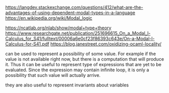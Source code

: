https://langdev.stackexchange.com/questions/412/what-are-the-advantages-of-using-dependent-modal-types-in-a-language
https://en.wikipedia.org/wiki/Modal_logic

https://ncatlab.org/nlab/show/modal+type+theory
https://www.researchgate.net/publication/251696615_On_a_Modal_l-Calculus_for_S41/fulltext/00006a6e0cf23f86393c643e/On-a-Modal-l-Calculus-for-S41.pdf
https://blog.janestreet.com/oxidizing-ocaml-locality/

can be used to represent a possibility of some value. For example if the value is not available right now, but there is a computation that will produce it. Thus it can be useful to represent type of expressions that are yet to be evaluated. Since the expression may contain infinite loop, it is only a possibility that such value will actually arrive.

they are also useful to represent invariants about variables